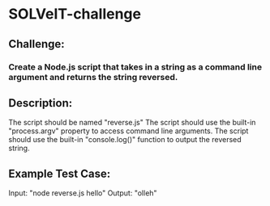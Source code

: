 # SOLVeIT-challenge
## Challenge: 
### Create a Node.js script that takes in a string as a command line argument and returns the string reversed.
## Description:
The script should be named "reverse.js"
The script should use the built-in "process.argv" property to access command line arguments.
The script should use the built-in "console.log()" function to output the reversed string.
## Example Test Case:
Input: "node reverse.js hello"
Output: "olleh"
